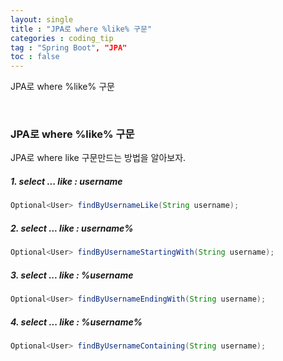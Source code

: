 ```yaml
---
layout: single
title : "JPA로 where %like% 구문"
categories : coding_tip
tag : "Spring Boot", "JPA"
toc : false
---
```


JPA로 where %like% 구문

<br>

### JPA로 where %like% 구문

JPA로 where like 구문만드는 방법을 알아보자.



##### 1. select ... like : username

```java
Optional<User> findByUsernameLike(String username);
```



##### 2. select ... like : username%

```java
Optional<User> findByUsernameStartingWith(String username);
```



##### 3. select ... like : %username

```java
Optional<User> findByUsernameEndingWith(String username);
```



##### 4. select ... like : %username%

```java
Optional<User> findByUsernameContaining(String username);
```

